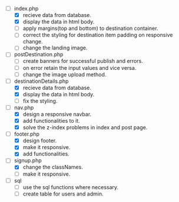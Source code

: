 - [ ] index.php
  - [x] recieve data from database.
  - [x] display the data in html body.
  - [ ] apply margins(top and bottom) to destination container.
  - [ ] correct the styling for destination item padding on responsive change.
  - [ ] change the landing image.

- [ ] postDestination.php
  - [ ] create banners for successful publish and errors.
  - [ ] on error retain the input values and vice versa.
  - [ ] change the image upload method.

- [ ] destinationDetails.php
  - [x] recieve data from database.
  - [x] display the data in html body.
  - [ ] fix the styling.

- [ ] nav.php
  - [x] design a responsive navbar.
  - [x] add functionalities to it.
  - [x] solve the z-index problems in index and post page.

- [ ] footer.php
  - [x] design footer.
  - [x] make it responsive.
  - [x] add functionalities.

- [ ] signup.php
  - [x] change the classNames.
  - [ ] make it responsive.

- [ ] sql
  - [ ] use the sql functions where necessary.
  - [ ] create table for users and admin.
